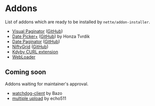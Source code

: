 # Addons
List of addons which are ready to be installed by `nette/addon-installer`.

- [Visual Paginator](http://packagist.org/packages/juzna/nette-visual-paginator) ([GitHub](https://github.com/juzna/nette-visual-paginator))
- [Date Picker+](http://packagist.org/packages/juzna/nette-date-picker) ([GitHub](https://github.com/juzna/nette-date-picker)) by Honza Tvrdik
- [Date Paginator](http://packagist.org/packages/juzna/nette-date-paginator) ([GitHub](https://github.com/juzna/nette-date-paginator))
- [NiftyGrid](http://packagist.org/packages/nifty/nifty-grid) ([GitHub](https://github.com/juzna/NiftyGrid))
- [Kdyby CURL extension](http://packagist.org/packages/kdyby/curl-extension)
- [WebLoader](http://packagist.org/packages/JanMarek/WebLoader)



## Coming soon
Addons waiting for maintainer's approval.

- [watchdog-client](https://github.com/bazo/watchdog-client/pull/1) by Bazo
- [multiple upload](https://github.com/echo511/Plupload/pull/1) by echo511

